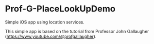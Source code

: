 #  Prof-G-PlaceLookUpDemo

Simple iOS app using location services.

This simple app is based on the tutorial from Professor John Gallaugher (https://www.youtube.com/@profgallaugher).
